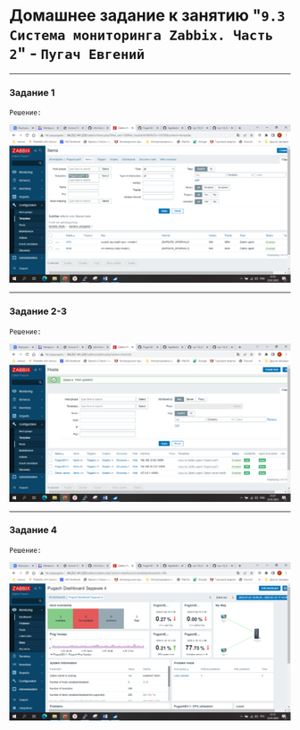 # Домашнее задание к занятию "`9.3 Система мониторинга Zabbix. Часть 2`" - `Пугач Евгений`


---

### Задание 1

`Решение:`

![Скрин 1](https://github.com/PugachEV72/Images/blob/master/2023-01-22_21-33-57.png)


---

### Задание 2-3

`Решение:`

![Скрин 2](https://github.com/PugachEV72/Images/blob/master/2023-01-22_21-37-34.png)


---

### Задание 4

`Решение:`

![Скрин 3](https://github.com/PugachEV72/Images/blob/master/2023-01-22_21-12-39.png)

